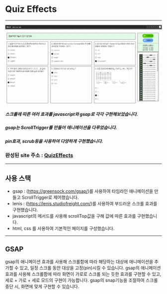 # Quiz Effects
-------------------------------

![quizEffects 썸네일이미지](/img/quiz_thumb.PNG)

##### 스크롤에 따른 여러 효과를 javascript와 gsap로 각각 구현해보았습니다.    
##### gsap는 ScrollTrigger를 만들어 애니메이션을 다루었습니다.    
##### pin효과, scrub등을 사용하여 다양하게 구현했습니다.

### 완성된 site 주소 : [QuizEffects][quizlink]
[quizlink]: https://dlgnsrb227.github.io/web2023/javascript/quiz/quizEffect01.html "go quizEffects"

------------------------------
## 사용 스택
- gsap : (https://greensock.com/gsap/)를 사용하여 타임라인 애니메이션을 만들고 ScrollTrigger로 제어했습니다.
- lenis : (https://lenis.studiofreight.com/)를 사용하여 부드러운 스크롤 효과를 구현했습니다.
- javascript의 메서드를 사용해 scrollTop값을 구해 값에 따른 효과를 구현했습니다.
- html, css 를 사용하여 기본적인 페이지를 구성했습니다.

-----------------------------------
## GSAP    
gsap의 애니메이션 효과를 사용해 스크롤함에 따라 해당하는 대상에 애니메이션을 추가할 수 있고, 일정 스크롤 동안 대상을 고정(pin)시킬 수 있습니다.
gsap의 애니메이션 효과를 사용해 스크롤함에 따라 화면이 가로로 스크롤 되는 듯한 효과를 구현할 수 있고, 세로 + 가로 + 세로 모드의 구현이 가능합니다.
gsap의 snap기능을 조절하여 스크롤 중단 시, 화면에 맞게 구현할 수 있습니다.
